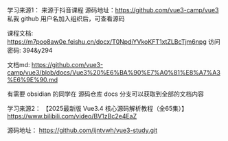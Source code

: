 学习来源1：
来源于抖音课程
源码地址：https://github.com/vue3-camp/vue3
私我 github 用户名加入组织后，可查看源码

课程文档: https://m7poo8aw0e.feishu.cn/docx/T0NpdiYVkoKFT1xtZLBcTjm6npg
访问密码: 394&y294

文档md: https://github.com/vue3-camp/vue3/blob/docs/Vue3%20%E6%BA%90%E7%A0%81%E8%A7%A3%E6%9E%90.md

有需要 obsidian 的同学在 源码仓库 docs 分支可以获取到全部的文档内容



学习来源2：
【2025最新版 Vue3.4 核心源码解析教程（全65集）】
https://www.bilibili.com/video/BV1zBc2e4EaZ

源码地址：
https://github.com/ijntvwh/vue3-study.git


